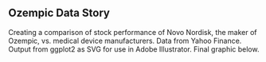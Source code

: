 ## Ozempic Data Story
Creating a comparison of stock performance of Novo Nordisk, the maker of Ozempic, vs. medical device manufacturers.
Data from Yahoo Finance. Output from ggplot2 as SVG for use in Adobe Illustrator. 
Final graphic below.

